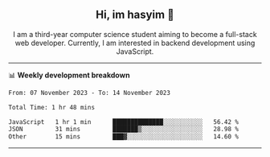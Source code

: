 <h2 align="center"> Hi, im hasyim 👋 </h2>

<p align="center"> I am a third-year computer science student aiming to become a full-stack web developer. Currently, I am interested in backend development using JavaScript. </p>

---

<!--
**hasyimashari/hasyimashari** is a ✨ _special_ ✨ repository because its `README.md` (this file) appears on your GitHub profile.

Here are some ideas to get you started:

- 🔭 I’m currently working on ...
- 🌱 I’m currently learning ...
- 👯 I’m looking to collaborate on ...
- 🤔 I’m looking for help with ...
- 💬 Ask me about ...
- 📫 How to reach me: ...
- 😄 Pronouns: ...
- ⚡ Fun fact: ...
-->

📊 **Weekly development breakdown**

<!--START_SECTION:waka-->

```txt
From: 07 November 2023 - To: 14 November 2023

Total Time: 1 hr 48 mins

JavaScript   1 hr 1 min      ██████████████░░░░░░░░░░░   56.42 %
JSON         31 mins         ███████▒░░░░░░░░░░░░░░░░░   28.98 %
Other        15 mins         ███▓░░░░░░░░░░░░░░░░░░░░░   14.60 %
```

<!--END_SECTION:waka-->

---
